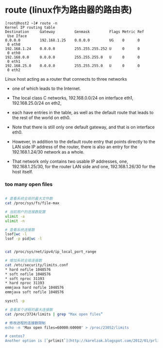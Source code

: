 # route (linux作为路由器的路由表)
```
[root@host2 ~]# route -n  
Kernel IP routing table  
Destination     Gateway         Genmask         Flags Metric Ref    Use Iface  
0.0.0.0         192.168.1.25    0.0.0.0         UG    0      0        0 eth0
192.168.1.24    0.0.0.0         255.255.255.252 U     0      0        0 eth0  
192.168.0.0     0.0.0.0         255.255.255.0   U     0      0        0 eth1  
192.168.25.0    0.0.0.0         255.255.255.0   U     0      0        0 eth2  
```

Linux host acting as a router that connects to three networks
- one of which leads to the Internet. 
- The local class C networks, 192.168.0.0/24 on interface eth1, 192.168.25.0/24 on eth2, 
- each have entries in the table, as well as the default route that leads to the rest of the world on eth0.

- Note that there is still only one default gateway, and that is on interface eth0. 
- However, in addition to the default route entry that points directly to the LAN side IP address of the router, there is also an entry for the 192.168.1.24/30 network as a whole. 
- That network only contains two usable IP addresses, one, 192.168.1.25/30, for the router LAN side and one, 192.168.1.26/30 for the host itself.

### too many open files

```bash

# 查看系统全局的最大文件数
cat /proc/sys/fs/file-max

# 当前用户的连接数配置
ulimit -a
ulimit -n

# 查看系统连接数
lsof|wc -l
lsof -p pid|wc -l


cat /proc/sys/net/ipv4/ip_local_port_range

# 增加系统全局连接数
cat /etc/security/limits.conf
* hard nofile 1048576
* soft nofile 1048576
* soft nproc 31193
* hard nproc 31193
emmjava hard nofile 1048576
emmjava soft nofile 1048576

sysctl -p

# 查看某个进程的最大连接数
cat /proc/3724/limits | grep "Max open files”

# 修改进程的连接数限制
echo -n "Max open files=60000:60000" > /proc/23052/limits

# centos7 
Another option is [`prlimit`](http://karelzak.blogspot.com/2012/01/prlimit1.html) command, introduced with `util-linux 2.21` allows you to read and change the limits of running processes.
```